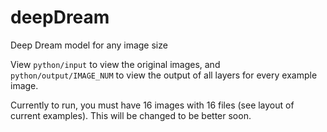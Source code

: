 # deepDream

Deep Dream model for any image size

View `python/input` to view the original images, and `python/output/IMAGE_NUM` to view the output of all layers for every example image.

Currently to run, you must have 16 images with 16 files (see layout of current examples). This will be changed to be better soon. 
